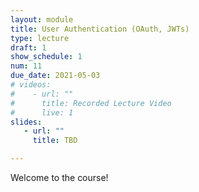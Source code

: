 ```yaml
---
layout: module
title: User Authentication (OAuth, JWTs)
type: lecture
draft: 1
show_schedule: 1
num: 11
due_date: 2021-05-03
# videos: 
#    - url: ""
#      title: Recorded Lecture Video
#      live: 1
slides:
   - url: ""
     title: TBD

---
```


Welcome to the course!